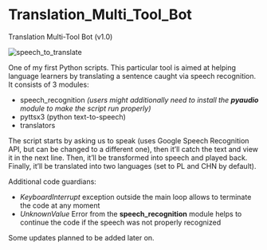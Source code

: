 # Translation_Multi_Tool_Bot

Translation Multi-Tool Bot (v1.0)

![speech_to_translate](https://user-images.githubusercontent.com/88622607/135081092-7464673c-a8d0-4c8b-94e0-9583c679bb8f.gif)

One of my first Python scripts. This particular tool is aimed at helping language learners by translating a sentence caught via speech recognition. 
It consists of 3 modules:
- speech_recognition
*(users might additionally need to install the **pyaudio** module to make the script run properly)*
- pyttsx3 (python text-to-speech)
- translators

The script starts by asking us to speak (uses Google Speech Recognition API, but can be changed to a different one), then it’ll catch the text and view it in the next line. Then, it’ll be transformed into speech and played back. Finally, it’ll be translated into two languages (set to PL and CHN by default).

Additional code guardians:
- *KeyboardInterrupt* exception outside the main loop allows to terminate the code at any moment
- *UnknownValue* Error from the **speech_recognition** module helps to continue the code if the speech was not properly recognized

Some updates planned to be added later on.
